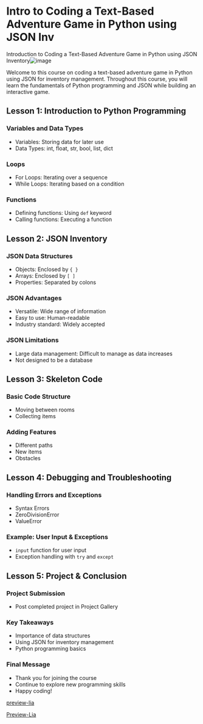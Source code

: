 <!--
author:   U. Anthony Omegbu
email:    anthonyomegbu@gmail.com
version:  0.0.1

tags:     LiaScript, education, Python, text-based adventure game, JSON, inventory, tutorial

logo:     https://raw.githubusercontent.com/awakwe/TxtBaseGamePythonJSONInv/main/300415254_475324704602623_3287306073814126999_n.jpg

comment:  This course introduces coding a text-based adventure game in Python using JSON for inventory management. Learn the fundamentals of Python and JSON while building an interactive game.

-->

# Intro to Coding a Text-Based Adventure Game in Python using JSON Inv
Introduction to Coding a Text-Based Adventure Game in Python using JSON Inventory![image](https://user-images.githubusercontent.com/13156704/225758367-9629dfc4-f006-4f24-905e-10e630fe4bcc.png)

Welcome to this course on coding a text-based adventure game in Python using JSON for inventory management. Throughout this course, you will learn the fundamentals of Python programming and JSON while building an interactive game.

## Lesson 1: Introduction to Python Programming

### Variables and Data Types

- Variables: Storing data for later use
- Data Types: int, float, str, bool, list, dict

### Loops

- For Loops: Iterating over a sequence
- While Loops: Iterating based on a condition

### Functions

- Defining functions: Using `def` keyword
- Calling functions: Executing a function

## Lesson 2: JSON Inventory

### JSON Data Structures

- Objects: Enclosed by `{ }`
- Arrays: Enclosed by `[ ]`
- Properties: Separated by colons

### JSON Advantages

- Versatile: Wide range of information
- Easy to use: Human-readable
- Industry standard: Widely accepted

### JSON Limitations

- Large data management: Difficult to manage as data increases
- Not designed to be a database

## Lesson 3: Skeleton Code

### Basic Code Structure

- Moving between rooms
- Collecting items

### Adding Features

- Different paths
- New items
- Obstacles

## Lesson 4: Debugging and Troubleshooting

### Handling Errors and Exceptions

- Syntax Errors
- ZeroDivisionError
- ValueError

### Example: User Input & Exceptions

- `input` function for user input
- Exception handling with `try` and `except`

## Lesson 5: Project & Conclusion

### Project Submission

- Post completed project in Project Gallery

### Key Takeaways

- Importance of data structures
- Using JSON for inventory management
- Python programming basics

### Final Message

- Thank you for joining the course
- Continue to explore new programming skills
- Happy coding!

[preview-lia](https://raw.githubusercontent.com/awakwe/TxtBaseGamePythonJSONInv/main/README.md)

[Preview-Lia](https://liascript.github.io/course/?https://raw.githubusercontent.com/awakwe/TxtBaseGamePythonJSONInv/main/README.md)
